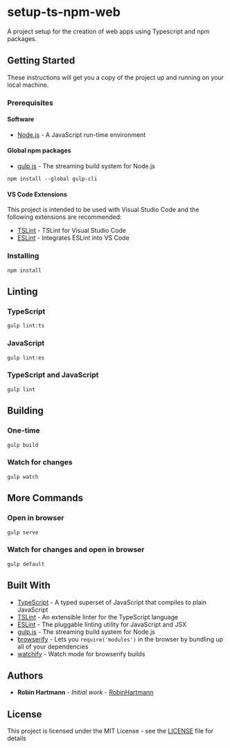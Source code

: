 # setup-ts-npm-web

A project setup for the creation of web apps using Typescript and npm packages.

## Getting Started

These instructions will get you a copy of the project up and running on your local machine.

### Prerequisites

#### Software

* [Node.js](https://nodejs.org/en/download/) - A JavaScript run-time environment

#### Global npm packages

* [gulp.js](https://gulpjs.com/) - The streaming build system for Node.js

```node
npm install --global gulp-cli
```

#### VS Code Extensions

This project is intended to be used with Visual Studio Code and the following extensions are recommended:

* [TSLint](https://marketplace.visualstudio.com/items?itemName=eg2.tslint) - TSLint for Visual Studio Code
* [ESLint](https://marketplace.visualstudio.com/items?itemName=dbaeumer.vscode-eslint) - Integrates ESLint into VS Code

### Installing

```node
npm install
```

## Linting

### TypeScript

```node
gulp lint:ts
```

### JavaScript

```node
gulp lint:es
```

### TypeScript and JavaScript

```node
gulp lint
```

## Building

### One-time

```node
gulp build
```

### Watch for changes

```node
gulp watch
```

## More Commands

### Open in browser

```node
gulp serve
```

### Watch for changes and open in browser

```node
gulp default
```

## Built With

* [TypeScript](https://www.typescriptlang.org/) - A typed superset of JavaScript that compiles to plain JavaScript
* [TSLint](https://palantir.github.io/tslint/) - An extensible linter for the TypeScript language
* [ESLint](https://eslint.org/) - The pluggable linting utility for JavaScript and JSX
* [gulp.js](https://gulpjs.com/) - The streaming build system for Node.js
* [browserify](http://browserify.org/) - Lets you `require('modules')` in the browser by bundling up all of your dependencies
* [watchify](https://github.com/browserify/watchify) - Watch mode for browserify builds

## Authors

* **Robin Hartmann** - *Initial work* - [RobinHartmann](https://github.com/RobinHartmann)

## License

This project is licensed under the MIT License - see the [LICENSE](LICENSE) file for details

